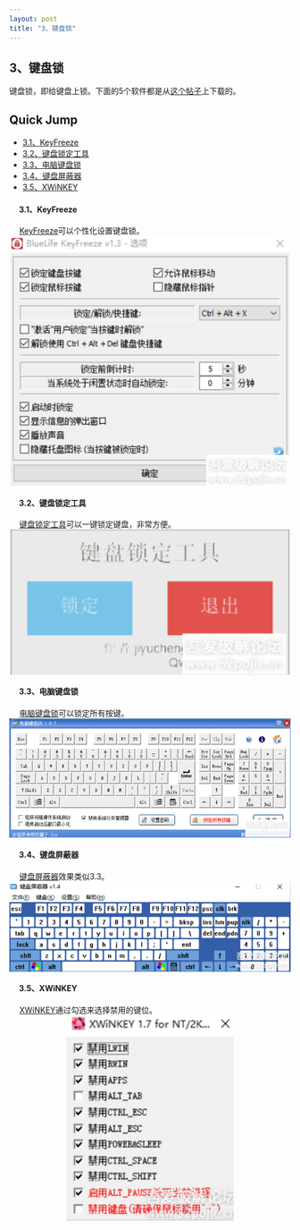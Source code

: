 ```yaml
---
layout: post
title: "3、键盘锁"
---
```


## 3、键盘锁

键盘锁，即给键盘上锁。下面的5个软件都是从[这个帖子](https://www.52pojie.cn/thread-1176577-1-1.html)上下载的。

## Quick Jump
- [3.1、KeyFreeze](http://hua-ao-yu.github.io/files/KeyFreeze（键盘鼠标锁）.exe)
- [3.2、键盘锁定工具](http://hua-ao-yu.github.io/files/键盘锁定工具.exe)
- [3.3、电脑键盘锁](http://hua-ao-yu.github.io/files/电脑键盘锁.zip)
- [3.4、键盘屏蔽器](http://hua-ao-yu.github.io/files/键盘键位屏蔽器.exe)
- [3.5、XWiNKEY](http://hua-ao-yu.github.io/files/XWiNKEY.exe)

#### &emsp; 3.1、KeyFreeze <br> 

&emsp; [KeyFreeze](http://hua-ao-yu.github.io/files/KeyFreeze（键盘鼠标锁）.exe)可以个性化设置键盘锁。
<img src='/images/skills/Useful Tools/3、键盘锁/3.1、KeyFreeze.jpg' width="500" style="display: block; margin: 0 auto;">

#### &emsp; 3.2、键盘锁定工具 <br> 
&emsp; [键盘锁定工具](http://hua-ao-yu.github.io/files/键盘锁定工具.exe)可以一键锁定键盘，非常方便。
<img src='/images/skills/Useful Tools/3、键盘锁/3.2、键盘锁定工具.jpg' width="500" style="display: block; margin: 0 auto;">

#### &emsp; 3.3、电脑键盘锁 <br> 
&emsp; [电脑键盘锁](http://hua-ao-yu.github.io/files/电脑键盘锁.zip)可以锁定所有按键。
<img src='/images/skills/Useful Tools/3、键盘锁/3.3、电脑键盘锁.jpg' width="800" style="display: block; margin: 0 auto;">

#### &emsp; 3.4、键盘屏蔽器 <br> 
&emsp; [键盘屏蔽器](http://hua-ao-yu.github.io/files/键盘键位屏蔽器.exe)效果类似3.3。
<img src='/images/skills/Useful Tools/3、键盘锁/3.4、键盘屏蔽器.jpg' width="800" style="display: block; margin: 0 auto;">

#### &emsp; 3.5、XWiNKEY <br> 
&emsp; [XWiNKEY](http://hua-ao-yu.github.io/files/XWiNKEY.exe)通过勾选来选择禁用的键位。
<img src='/images/skills/Useful Tools/3、键盘锁/3.5、XWiNKEY.jpg' width="300" style="display: block; margin: 0 auto;">
